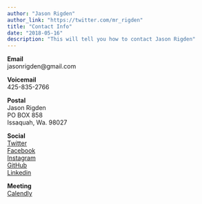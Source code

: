 ```yaml
---
author: "Jason Rigden"
author_link: "https://twitter.com/mr_rigden"
title: "Contact Info"
date: "2018-05-16"
description: "This will tell you how to contact Jason Rigden"
---
```


<p>
<strong>Email</strong><br>
jasonrigden@gmail.com
</p>

<p>
<strong>Voicemail</strong><br>
425-835-2766
</p>

<p>
<strong>Postal</strong><br>
Jason Rigden<br>
PO BOX 858<br>
Issaquah, Wa. 98027
</p>

<p>
<strong>Social</strong>
<br>
<a href="https://twitter.com/mr_rigden">Twitter</a>
<br>
<a href="http://www.facebook.com/jason.rigden">Facebook</a>
<br>
<a href="https://www.instagram.com/jasonrigden/">Instagram</a>
<br>
<a href="https://github.com/jrigden">GitHub</a>
<br>
<a href="https://www.linkedin.com/in/jasonrigden/">Linkedin</a>
</p>


<p>
<strong>Meeting</strong><br>
<a href="https://calendly.com/mr_rigden/meeting">Calendly</a>
</p>



